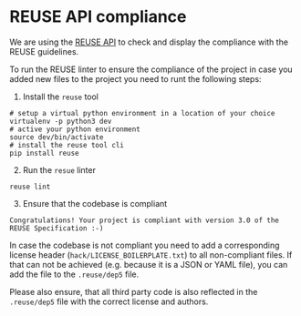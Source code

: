 # REUSE API compliance

We are using the [REUSE API](https://api.reuse.software/) to check and display the compliance with the REUSE guidelines.

To run the REUSE linter to ensure the compliance of the project in case you added new files to the project you need to 
runt the following steps:

1. Install the `reuse` tool

```shell
# setup a virtual python environment in a location of your choice
virtualenv -p python3 dev
# active your python environment
source dev/bin/activate
# install the reuse tool cli
pip install reuse
```

2. Run the `resue` linter

```shell
reuse lint
```

3. Ensure that the codebase is compliant

```shell
Congratulations! Your project is compliant with version 3.0 of the REUSE Specification :-)
```

In case the codebase is not compliant you need to add a corresponding license header (`hack/LICENSE_BOILERPLATE.txt`)
to all non-compliant files. If that can not be achieved (e.g. because it is a JSON or YAML file), you can add the file
to the `.reuse/dep5` file.

Please also ensure, that all third party code is also reflected in the `.reuse/dep5` file with the correct license and 
authors.
